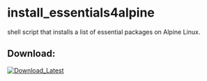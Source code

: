 # install_essentials4alpine

shell script that installs a list of essential packages on Alpine Linux.

## Download:

<p> 
  <a href="https://github.com/ConzZah/install_essentials4alpine/archive/refs/heads/main.zip">
    <img alt="Download_Latest" src="https://img.shields.io/badge/download-latest-0688CB.svg">
  </a>
</p>
